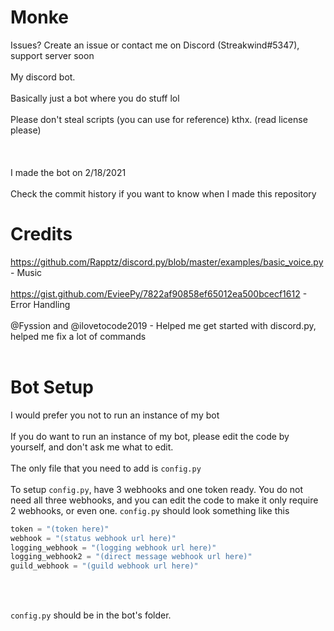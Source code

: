 # Monke <h> <h/>

Issues? Create an issue or contact me on Discord (Streakwind#5347), support server soon
<br> </br>
My discord bot. <br> </br>
Basically just a bot where you do stuff lol <br> </br>
Please don't steal scripts (you can use for reference) kthx. (read license please)<br> </br>
<br> </br>
I made the bot on 2/18/2021 <br> </br>
Check the commit history if you want to know when I made this repository

# Credits <h> <h/>
https://github.com/Rapptz/discord.py/blob/master/examples/basic_voice.py - Music <br> </br>
https://gist.github.com/EvieePy/7822af90858ef65012ea500bcecf1612 - Error Handling <br> </br>
@Fyssion and @ilovetocode2019 - Helped me get started with discord.py, helped me fix a lot of commands <br> </br>

# Bot Setup <h> <h/>
I would prefer you not to run an instance of my bot <br> </br>
If you do want to run an instance of my bot, please edit the code by yourself, and don't ask me what to edit.<br> </br>
The only file that you need to add is `config.py`<br> </br>
To setup `config.py`, have 3 webhooks and one token ready. You do not need all three webhooks, and you can 
edit the code to make it only require 2 webhooks, or even one. `config.py` should look something like this

```py
token = "(token here)"
webhook = "(status webhook url here)"
logging_webhook = "(logging webhook url here)"
logging_webhook2 = "(direct message webhook url here)"
guild_webhook = "(guild webhook url here)"
```
<br> </br>

`config.py` should be in the bot's folder.

<br> </br>
